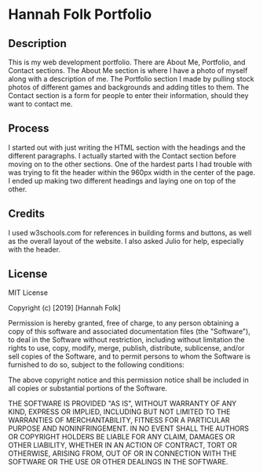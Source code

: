 Hannah Folk Portfolio
=======

## Description

This is my web development portfolio. There are About Me, Portfolio, and Contact sections. The About Me section is where I have a photo of myself along with a description of me. The Portfolio section I made by pulling stock photos of different games and backgrounds and adding titles to them. The Contact section is a form for people to enter their information, should they want to contact me.

## Process

I started out with just writing the HTML section with the headings and the different paragraphs. I actually started with the Contact section before moving on to the other sections. One of the hardest parts I had trouble with was trying to fit the header within the 960px width in the center of the page. I ended up making two different headings and laying one on top of the other.

## Credits

I used w3schools.com for references in building forms and buttons, as well as the overall layout of the website. I also asked Julio for help, especially with the header.

## License

MIT License

Copyright (c) [2019] [Hannah Folk]

Permission is hereby granted, free of charge, to any person obtaining a copy
of this software and associated documentation files (the "Software"), to deal
in the Software without restriction, including without limitation the rights
to use, copy, modify, merge, publish, distribute, sublicense, and/or sell
copies of the Software, and to permit persons to whom the Software is
furnished to do so, subject to the following conditions:

The above copyright notice and this permission notice shall be included in all
copies or substantial portions of the Software.

THE SOFTWARE IS PROVIDED "AS IS", WITHOUT WARRANTY OF ANY KIND, EXPRESS OR
IMPLIED, INCLUDING BUT NOT LIMITED TO THE WARRANTIES OF MERCHANTABILITY,
FITNESS FOR A PARTICULAR PURPOSE AND NONINFRINGEMENT. IN NO EVENT SHALL THE
AUTHORS OR COPYRIGHT HOLDERS BE LIABLE FOR ANY CLAIM, DAMAGES OR OTHER
LIABILITY, WHETHER IN AN ACTION OF CONTRACT, TORT OR OTHERWISE, ARISING FROM,
OUT OF OR IN CONNECTION WITH THE SOFTWARE OR THE USE OR OTHER DEALINGS IN THE
SOFTWARE.